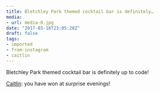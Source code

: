 ```yaml
---
title: Bletchley Park themed cocktail bar is definitely…
media:
- url: media-0.jpg
date: "2017-03-18T23:05:28Z"
draft: false
tags:
- imported
- from-instagram
- caitlin
---
```

Bletchley Park themed cocktail bar is definitely up to code!



[Caitlin](/tags/caitlin): you have won at surprise evenings!
